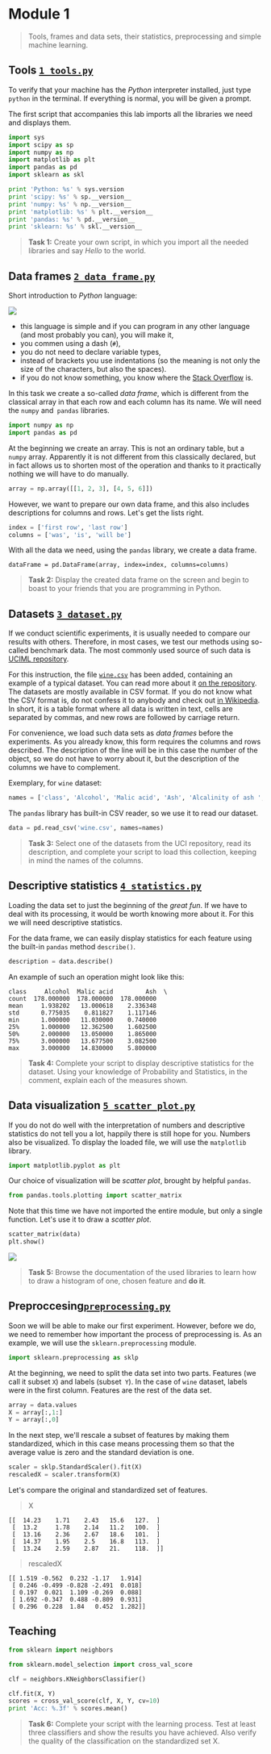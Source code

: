 # Module 1

> Tools, frames and data sets, their statistics, preprocessing and simple machine learning.

## Tools [`1_tools.py`](1_tools.py)

To verify that your machine has the _Python_ interpreter installed, just type `python` in the terminal. If everything is normal, you will be given a prompt.

The first script that accompanies this lab imports all the libraries we need and displays them.

```python
import sys
import scipy as sp
import numpy as np
import matplotlib as plt
import pandas as pd
import sklearn as skl

print 'Python: %s' % sys.version
print 'scipy: %s' % sp.__version__
print 'numpy: %s' % np.__version__
print 'matplotlib: %s' % plt.__version__
print 'pandas: %s' % pd.__version__
print 'sklearn: %s' % skl.__version__
```

> **Task 1:** Create your own script, in which you import all the needed libraries and say *Hello* to the world.
## Data frames [`2_data_frame.py`](2_data_frame.py)

Short introduction to _Python_ language:

![](https://imgs.xkcd.com/comics/python.png)

- this language is simple and if you can program in any other language (and most probably you can), you will make it,
- you commen using a dash (`#`),
- you do not need to declare variable types,
- instead of brackets you use indentations (so the meaning is not only the size of the characters, but also the spaces).
- if you do not know something, you know where the [Stack Overflow](https://stackoverflow.com) is.

In this task we create a so-called _data frame_, which is different from the classical array in that each row and each column has its name. We will need the `numpy` and` pandas` libraries.

```python
import numpy as np
import pandas as pd
```

At the beginning we create an array. This is not an ordinary table, but a `numpy` array. Apparently it is not different from this classically declared, but in fact allows us to shorten most of the operation and thanks to it practically nothing we will have to do manually.

```python
array = np.array([[1, 2, 3], [4, 5, 6]])
```

However, we want to prepare our own data frame, and this also includes descriptions for columns and rows. Let's get the lists right.

```python
index = ['first row', 'last row']
columns = ['was', 'is', 'will be']
```

With all the data we need, using the `pandas` library, we create a data frame.

```
dataFrame = pd.DataFrame(array, index=index, columns=columns)
```

> **Task 2:** Display the created data frame on the screen and begin to boast to your friends that you are programming in Python.

## Datasets [`3_dataset.py`](3_dataset.py)

If we conduct scientific experiments, it is usually needed to compare our results with others. Therefore, in most cases, we test our methods using so-called benchmark data. The most commonly used source of such data is [UCIML repository](http://archive.ics.uci.edu/ml/).

For this instruction, the file [`wine.csv`](wine.csv) has been added, containing an example of a typical dataset. You can read more about it [on the repository](http://archive.ics.uci.edu/ml/datasets/Wine). The datasets are mostly available in CSV format. If you do not know what the CSV format is, do not confess it to anybody and check out [in Wikipedia](https://en.wikipedia.org/wiki/Comma-separated_values). In short, it is a table format where all data is written in text, cells are separated by commas, and new rows are followed by carriage return.

For convenience, we load such data sets as _data frames_ before the experiments. As you already know, this form requires the columns and rows described. The description of the line will be in this case the number of the object, so we do not have to worry about it, but the description of the columns we have to complement.

Exemplary, for `wine` dataset:

```python
names = ['class', 'Alcohol', 'Malic acid', 'Ash', 'Alcalinity of ash ', 'Magnesium', 'Total phenols', 'Flavanoids', 'Nonflavanoid phenols', 'Proanthocyanins', 'Color intensity', 'Hue', 'OD280/OD315 of diluted wines', 'Proline']
```

The `pandas` library has built-in CSV reader, so we use it to read our dataset.

```python
data = pd.read_csv('wine.csv', names=names)
```

> **Task 3:** Select one of the datasets from the UCI repository, read its description, and complete your script to load this collection, keeping in mind the names of the columns.

## Descriptive statistics [`4_statistics.py`](4_statistics.py)

Loading the data set to just the beginning of the _great fun_. If we have to deal with its processing, it would be worth knowing more about it. For this we will need descriptive statistics.

For the data frame, we can easily display statistics for each feature using the built-in `pandas` method `describe()`.

```python
description = data.describe()
```

An example of such an operation might look like this:

```
class     Alcohol  Malic acid         Ash  \
count  178.000000  178.000000  178.000000
mean     1.938202   13.000618    2.336348
std      0.775035    0.811827    1.117146
min      1.000000   11.030000    0.740000
25%      1.000000   12.362500    1.602500
50%      2.000000   13.050000    1.865000
75%      3.000000   13.677500    3.082500
max      3.000000   14.830000    5.800000
```

> **Task 4:** Complete your script to display descriptive statistics for the dataset. Using your knowledge of Probability and Statistics, in the comment, explain each of the measures shown.

## Data visualization [`5_scatter_plot.py`](5_scatter_plot.py)

If you do not do well with the interpretation of numbers and descriptive statistics do not tell you a lot, happily there is still hope for you. Numbers also be visualized. To display the loaded file, we will use the `matplotlib` library.

```python
import matplotlib.pyplot as plt
```

Our choice of visualization will be _scatter plot_, brought by helpful `pandas`.

```python
from pandas.tools.plotting import scatter_matrix
```

Note that this time we have not imported the entire module, but only a single function. Let's use it to draw a _scatter plot_.

```python
scatter_matrix(data)
plt.show()
```

![](SS.png)

> **Task 5:** Browse the documentation of the used libraries to learn how to draw a histogram of one, chosen feature and **do it**.

## Preproccesing[`preprocessing.py`](6_preprocessing.py)

Soon we will be able to make our first experiment. However, before we do, we need to remember how important the process of preprocessing is. As an example, we will use the `sklearn.preprocessing` module.

```python
import sklearn.preprocessing as sklp
```

At the beginning, we need to split the data set into two parts. Features (we call it subset `X`) and labels (subset` Y`). In the case of `wine` dataset, labels were in the first column. Features are the rest of the data set.

```python
array = data.values
X = array[:,1:]
Y = array[:,0]
```

In the next step, we'll rescale a subset of features by making them standardized, which in this case means processing them so that the average value is zero and the standard deviation is one.

```python
scaler = sklp.StandardScaler().fit(X)
rescaledX = scaler.transform(X)
```

Let's compare the original and standardized set of features.

>X
```
[[  14.23    1.71    2.43   15.6   127.  ]
 [  13.2     1.78    2.14   11.2   100.  ]
 [  13.16    2.36    2.67   18.6   101.  ]
 [  14.37    1.95    2.5    16.8   113.  ]
 [  13.24    2.59    2.87   21.    118.  ]]
```

> rescaledX
```
[[ 1.519 -0.562  0.232 -1.17   1.914]
 [ 0.246 -0.499 -0.828 -2.491  0.018]
 [ 0.197  0.021  1.109 -0.269  0.088]
 [ 1.692 -0.347  0.488 -0.809  0.931]
 [ 0.296  0.228  1.84   0.452  1.282]]
```

## Teaching

```python
from sklearn import neighbors
```

```python
from sklearn.model_selection import cross_val_score
```

```python
clf = neighbors.KNeighborsClassifier()
```

```python
clf.fit(X, Y)
scores = cross_val_score(clf, X, Y, cv=10)
print 'Acc: %.3f' % scores.mean()
```

> **Task 6:** Complete your script with the learning process. Test at least three classifiers and show the results you have achieved. Also verify the quality of the classification on the standardized set X.
